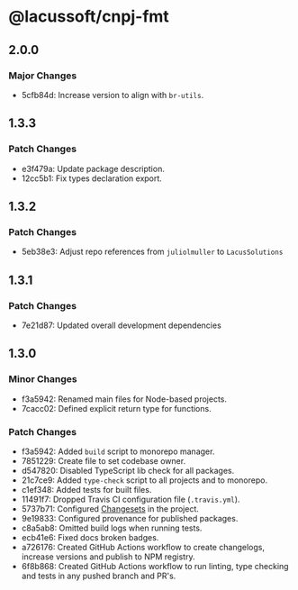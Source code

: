 # @lacussoft/cnpj-fmt

## 2.0.0

### Major Changes

- 5cfb84d: Increase version to align with `br-utils`.

## 1.3.3

### Patch Changes

- e3f479a: Update package description.
- 12cc5b1: Fix types declaration export.

## 1.3.2

### Patch Changes

- 5eb38e3: Adjust repo references from `juliolmuller` to `LacusSolutions`

## 1.3.1

### Patch Changes

- 7e21d87: Updated overall development dependencies

## 1.3.0

### Minor Changes

- f3a5942: Renamed main files for Node-based projects.
- 7cacc02: Defined explicit return type for functions.

### Patch Changes

- f3a5942: Added `build` script to monorepo manager.
- 7851229: Create file to set codebase owner.
- d547820: Disabled TypeScript lib check for all packages.
- 21c7ce9: Added `type-check` script to all projects and to monorepo.
- c1ef348: Added tests for built files.
- 11491f7: Dropped Travis CI configuration file (`.travis.yml`).
- 5737b71: Configured [Changesets](https://github.com/changesets/changesets) in the project.
- 9e19833: Configured provenance for published packages.
- c8a5ab8: Omitted build logs when running tests.
- ecb41e6: Fixed docs broken badges.
- a726176: Created GitHub Actions workflow to create changelogs, increase versions and publish to NPM registry.
- 6f8b868: Created GitHub Actions workflow to run linting, type checking and tests in any pushed branch and PR's.
